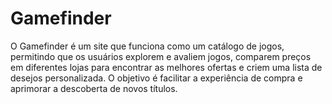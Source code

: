 # Gamefinder
O Gamefinder é um site que funciona como um catálogo de jogos, permitindo que os usuários explorem e avaliem jogos, comparem preços em diferentes lojas para encontrar as melhores ofertas e criem uma lista de desejos personalizada. O objetivo é facilitar a experiência de compra e aprimorar a descoberta de novos títulos.
